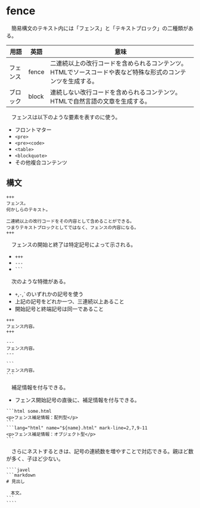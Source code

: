 # fence

　簡易構文のテキスト内には「フェンス」と「テキストブロック」の二種類がある。

用語|英語|意味
----|----|----
フェンス|fence|二連続以上の改行コードを含められるコンテンツ。HTMLでソースコードや表など特殊な形式のコンテンツを生成する。
ブロック|block|連続しない改行コードを含められるコンテンツ。HTMLで自然言語の文章を生成する。

　フェンスは以下のような要素を表すのに使う。

* フロントマター
* `<pre>`
* `<pre><code>`
* `<table>`
* `<blockquote>`
* その他複合コンテンツ

## 構文

```
+++
フェンス。
何かしらのテキスト。

二連続以上の改行コードをその内容として含めることができる。
つまりテキストブロックとしてではなく、フェンスの内容になる。
+++
```

　フェンスの開始と終了は特定記号によって示される。

* `+++`
* `---`
* `` ``` ``

　次のような特徴がある。

* `+`,`-`,`` ` ``のいずれかの記号を使う
* 上記の記号をどれか一つ、三連続以上あること
* 開始記号と終端記号は同一であること

````
+++
フェンス内容。
+++

---
フェンス内容。
---

```
フェンス内容。
```
````

　補足情報を付与できる。

* フェンス開始記号の直後に、補足情報を付与できる。

````
```html some.html
<p>フェンス補足情報：配列型</p>
```
```lang="html" name="${name}.html" mark-line=2,7,9-11
<p>フェンス補足情報：オブジェクト型</p>
```
````

　さらにネストするときは、記号の連続数を増やすことで対応できる。親ほど数が多く、子ほど少ない。

``````
````javel
```markdown
# 見出し

　本文。
```
````
``````



